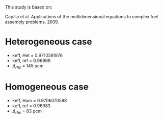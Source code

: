 
This study is based on:

Capilla et al. Applications of the multidimensional equations to complex fuel assembly problems. 2009.

# Heterogeneous case

* keff, Het = 0.9710591976
* keff, ref = 0.96969
* $\Delta_{rho}$ = 145 pcm

# Homogeneous case

* keff, Hom = 0.9706070588
* keff, ref = 0.96983
* $\Delta_{rho}$ = 83 pcm

